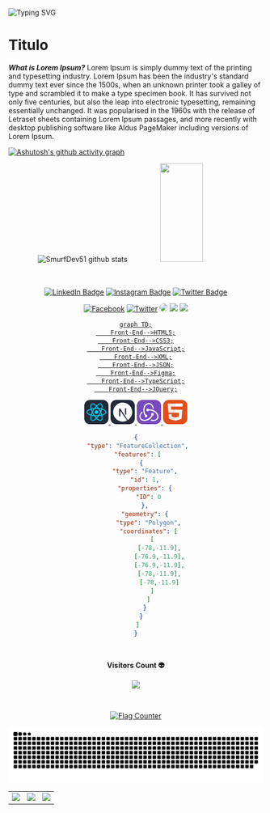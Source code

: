 
![Typing SVG](https://readme-typing-svg.herokuapp.com/?color=FDCB00&size=35&center=true&vCenter=true&width=1000&lines=Holaa;Como+estan+Todos;Ustedes+123;Welcome!)

<!------------------------------------------------------------------------------------------------------------------------------------------->
# Titulo
***What is Lorem Ipsum?***
Lorem Ipsum is simply dummy text of the printing and typesetting industry. Lorem Ipsum has been the industry's standard dummy text ever since the 1500s, when an unknown printer took a galley of type and scrambled it to make a type specimen book. It has survived not only five centuries, but also the leap into electronic typesetting, remaining essentially unchanged. It was popularised in the 1960s with the release of Letraset sheets containing Lorem Ipsum passages, and more recently with desktop publishing software like Aldus PageMaker including versions of Lorem Ipsum.


[![Ashutosh's github activity graph](https://github-readme-activity-graph.vercel.app/graph?username=SmurfDev51&bg_color=0d1117&color=FDCB00&line=00b3ff&point=f9fafa&area=true&hide_border=true)](https://github.com/ashutosh00710/github-readme-activity-graph)

<!------------------------------------------------------------------------------------------------------------------------------------------->

<div align="center">
<img width="49%" height="195px" src="https://github-readme-stats.vercel.app/api?username=SmurfDev51&show_icons=true&count_private=true&hide_border=true&title_color=FDCB00&icon_color=FDCB00&text_color=c9d1d9&bg_color=0d1117" alt="SmurfDev51 github stats" />

<img width="41%" height="195px" src="https://github-readme-stats.vercel.app/api/top-langs/?username=SmurfDev51&layout=compact&hide_border=true&title_color=FDCB00&text_color=FDCB00&bg_color=0d1117" />
</div>


<!------------------------------------------------------------------------------------------------------------------------------------------->
<p align="center">
    <br/><br/><a href="https://www.linkedin.com/in/👽" target="_blank"><img src="https://img.shields.io/badge/-LinkedIn-0A0A0B?logo=linkedin&style=for-the-badge&logoColor=white" alt="LinkedIn Badge" /></a>
    <a href="https://www.instagram.com/bastndev/" target="_blank"><img src="https://img.shields.io/badge/-Instagram-0A0A0B?logo=instagram&style=for-the-badge&logoColor=white" alt="Instagram Badge" /></a>
    <a href="https://twitter.com/👽" target="_blank"><img src="https://img.shields.io/badge/-Twitter-0A0A0B?logo=twitter&style=for-the-badge&logoColor=white" alt="Twitter Badge" /></a>
</p>
<div align="center">
<div align="center">
<a href="https://facebook.com/👽" target="_blank"><img alt="Facebook" src="https://img.shields.io/badge/facebook-%231DA1F2.svg?&style=for-the-badge&logo=facebook&logoColor=white"/></a>
<a href="https://twitter.com/👽" target="_blank"><img alt="Twitter" src="https://img.shields.io/badge/twitter-%231DA1F2.svg?&style=for-the-badge&logo=twitter&logoColor=white" /></a>  
<a href="https://www.youtube.com/👽" target="_blank"><img src="https://img.shields.io/badge/-youtube-d71e18?style=for-the-badge&logo=youtube&logoColor=white" style="border-radius: 30px"></a> 
<a href="https://www.tiktok.com/👽" target="_blank"><img src="https://img.shields.io/badge/TikTok-000?style=for-the-badge&logo=tiktok&logoColor=white" ></a>
<a href="https://www.instagram.com/👽/" target="_blank"><img src="https://img.shields.io/badge/-Instagram-%23E4405F?style=for-the-badge&logo=instagram&logoColor=white"</a> 

<!------------------------------------------------------------------------------------------------------------------------------------------->

```mermaid
graph TD;
    Front-End-->HTML5;
    Front-End-->CSS3;
    Front-End-->JavaScript;
    Front-End-->XML;
    Front-End-->JSON;
    Front-End-->Figma;
    Front-End-->TypeScript;
    Front-End-->JQuery;
```

<!------------------------------------------------------------------------------------------------------------------------------------------->
<img src="https://github.com/tandpfun/skill-icons/blob/main/icons/React-Dark.svg" width="48" title="React.Js"> 
<img src="https://github.com/tandpfun/skill-icons/blob/main/icons/NextJS-Dark.svg" width="48" title="Next.Js">  
<img src="https://github.com/tandpfun/skill-icons/blob/main/icons/Redux.svg" width="48" title="Redux.Js">
<img src="https://github.com/tandpfun/skill-icons/blob/main/icons/HTML.svg" width="48" title="HTML"> 

<!------------------------------------------------------------------------------------------------------------------------------------------->

 ```geojson
{
  "type": "FeatureCollection",
  "features": [
    {
      "type": "Feature",
      "id": 1,
      "properties": {
        "ID": 0
      },
      "geometry": {
        "type": "Polygon",
        "coordinates": [
          [
              [-78,-11.9],
              [-76.9,-11.9],
              [-76.9,-11.9],
              [-78,-11.9],
              [-78,-11.9]
          ]
        ]
      }
    }
  ]
}
```
<!------------------------------------------------------------------------------------------------------------------------------------------->
<div align="center">
<br><p align="centre"><b>Visitors Count 👽 </b></p>  
<p align="center"><img align="center" src="https://profile-counter.glitch.me/{SmurfDev51}/count.svg" /></p> 
<br>
</div>

<!------------------------------------------------------------------------------------------------------------------------------------------->

<a href="https://info.flagcounter.com/5nRm"><img src="https://s11.flagcounter.com/count2/5nRm/bg_0D1117/txt_FFFFFF/border_0D1117/columns_8/maxflags_20/viewers_0/labels_1/pageviews_0/flags_0/percent_0/" alt="Flag Counter" border="0"></a>

<!------------------------------------------------------------------------------------------------------------------------------------------->
![](https://github.com/Platane/snk/raw/output/github-contribution-grid-snake.svg)

<!------------------------------------------------------------------------------------------------------------------------------------------->


<table style="width:100%">
<tr>
<td>
<a href="https://www.youtube.com/watch?v=wtm9ElrhI_A&ab_channel=Marhuire%E2%99%AA">
<img src="https://i.ytimg.com/vi/y6nsY8vq_nI/maxresdefault.jpg">    
</a>
</td>
<td>
<a href="https://www.youtube.com/watch?v=ZZYZ0zEHfPw&t=279s&ab_channel=Marhuire%E2%99%AA">
<img src="https://i.ytimg.com/vi/ZZYZ0zEHfPw/maxresdefault.jpg">
</a>
</td>
<td>
<a href="https://www.youtube.com/watch?v=y6nsY8vq_nI&ab_channel=BastianDev">
<img src="https://i.ytimg.com/vi/y6nsY8vq_nI/maxresdefault.jpg">
</a>
</td>
</tr>
</table>
